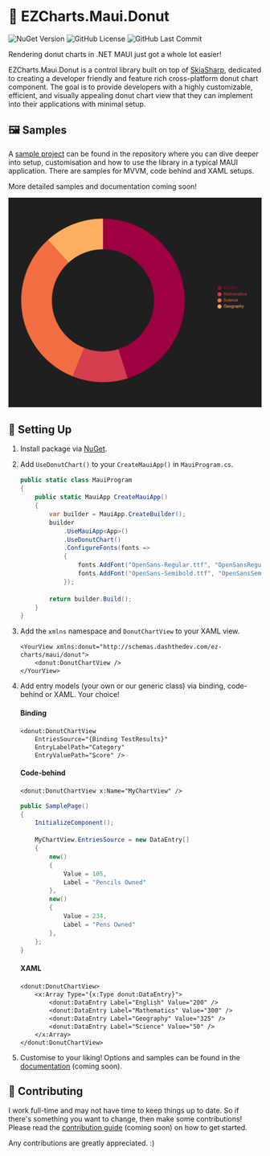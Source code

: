 # 🍩 EZCharts.Maui.Donut
![NuGet Version](https://img.shields.io/nuget/v/EZCharts.Maui.Donut)
![GitHub License](https://img.shields.io/github/license/DashTheDev/EZCharts.Maui.Donut)
![GitHub Last Commit](https://img.shields.io/github/last-commit/DashTheDev/EZCharts.Maui.Donut)

Rendering donut charts in .NET MAUI just got a whole lot easier!

EZCharts.Maui.Donut is a control library built on top of [SkiaSharp](https://github.com/mono/SkiaSharp), dedicated to creating a developer friendly and feature rich cross-platform donut chart component. The goal is to provide developers with a highly customizable, efficient, and visually appealing donut chart view that they can implement into their applications with minimal setup.

## 🖼️ Samples
A [sample project](/EZCharts.Maui.Donut.Samples) can be found in the repository where you can dive deeper into setup, customisation and how to use the library in a typical MAUI application. There are samples for MVVM, code behind and XAML setups.

More detailed samples and documentation coming soon!

![Sample Animation](/Media/Sample.gif)

## 🔧 Setting Up
1. Install package via [NuGet](https://www.nuget.org/packages/EZCharts.Maui.Donut).
2. Add `UseDonutChart()` to your `CreateMauiApp()` in `MauiProgram.cs`.

    ```cs
    public static class MauiProgram
    {
        public static MauiApp CreateMauiApp()
        {
            var builder = MauiApp.CreateBuilder();
            builder
                .UseMauiApp<App>()
                .UseDonutChart()
                .ConfigureFonts(fonts =>
                {
                    fonts.AddFont("OpenSans-Regular.ttf", "OpenSansRegular");
                    fonts.AddFont("OpenSans-Semibold.ttf", "OpenSansSemibold");
                });

            return builder.Build();
        }
    }
    ```

3. Add the `xmlns` namespace and `DonutChartView` to your XAML view. 

    ```xaml
    <YourView xmlns:donut="http://schemas.dashthedev.com/ez-charts/maui/donut">
        <donut:DonutChartView />
    </YourView>
    ```

4. Add entry models (your own or our generic class) via binding, code-behind or XAML. Your choice!

    #### Binding
    ```xaml
    <donut:DonutChartView
        EntriesSource="{Binding TestResults}"
        EntryLabelPath="Category"
        EntryValuePath="Score" />
    ```

    #### Code-behind
    ```xaml
    <donut:DonutChartView x:Name="MyChartView" />
    ```
    
    ```cs
    public SamplePage()
    {
        InitializeComponent();

        MyChartView.EntriesSource = new DataEntry[]
        {
            new()
            {
                Value = 105,
                Label = "Pencils Owned"
            },
            new()
            {
                Value = 234,
                Label = "Pens Owned"
            },
        };
    }
    ```

    #### XAML
    ```xaml
    <donut:DonutChartView>
        <x:Array Type="{x:Type donut:DataEntry}">
            <donut:DataEntry Label="English" Value="200" />
            <donut:DataEntry Label="Mathematics" Value="300" />
            <donut:DataEntry Label="Geography" Value="325" />
            <donut:DataEntry Label="Science" Value="50" />
        </x:Array>
    </donut:DonutChartView>
    ```

5. Customise to your liking! Options and samples can be found in the [documentation](/) (coming soon).

## 🤝 Contributing
I work full-time and may not have time to keep things up to date. So if there's something you want to change, then make some contributions! Please read the [contribution guide](/) (coming soon) on how to get started.

Any contributions are greatly appreciated. :)